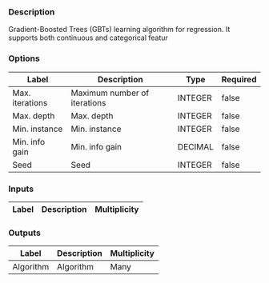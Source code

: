 ###  Description
Gradient-Boosted Trees (GBTs) learning algorithm for regression. It supports both continuous and categorical featur
###  Options
| Label | Description | Type | Required |
|---|---|---|---|
| Max. iterations | Maximum number of iterations | INTEGER | false |
| Max. depth | Max. depth | INTEGER | false |
| Min. instance | Min. instance | INTEGER | false |
| Min. info gain | Min. info gain | DECIMAL | false |
| Seed | Seed | INTEGER | false |
###  Inputs
| Label | Description | Multiplicity |
|---|---|---|
###  Outputs
| Label | Description | Multiplicity |
|---|---|---|
| Algorithm | Algorithm | Many |
